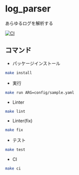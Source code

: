 # log_parser

あらゆるログを解析する

[![CI](https://github.com/koba-masa/log_parser/actions/workflows/ci.yml/badge.svg)](https://github.com/koba-masa/log_parser/actions/workflows/ci.yml)

## コマンド

- パッケージインストール

```sh
make install
```

- 実行

```sh
make run ARG=config/sample.yaml
```

- Linter

```sh
make lint
```

- Linter(fix)

```sh
make fix
```

- テスト

```sh
make test
```

- CI

```sh
make ci
```
